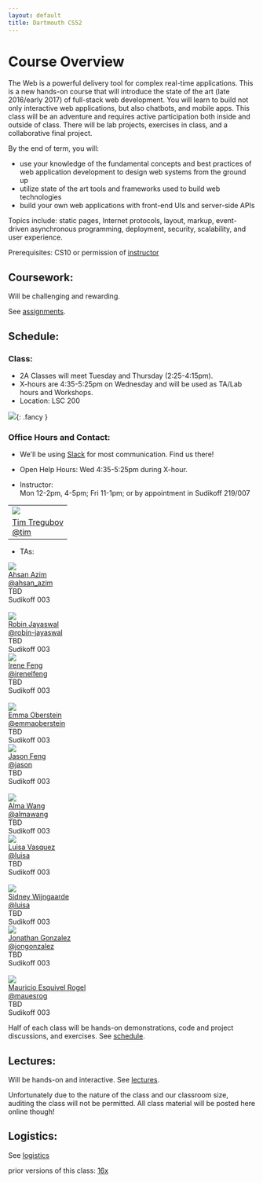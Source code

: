 ```yaml
---
layout: default
title: Dartmouth CS52
---
```


# Course Overview

The Web is a powerful delivery tool for complex real-time applications. This is a new hands-on course that will introduce the state of the art (late 2016/early 2017) of full-stack web development. You will learn to build not only interactive web applications, but also chatbots, and mobile apps. This class will be an adventure and requires active participation both inside and outside of class. There will be lab projects, exercises in class, and a collaborative final project.

By the end of term, you will:

  - use your knowledge of the fundamental concepts and best practices of web application development to design web systems from the ground up
  - utilize state of the art tools and frameworks used to build web technologies
  - build your own web applications with front-end UIs and server-side APIs

Topics include: static pages, Internet protocols, layout, markup, event-driven asynchronous programming, deployment, security, scalability, and user experience.

Prerequisites: CS10 or permission of [instructor](mailto:tim@cs.dartmouth.edu)


## Coursework:

Will be challenging and rewarding.

See [assignments](/assignments).

## Schedule:

### Class:

  - 2A Classes will meet Tuesday and Thursday (2:25-4:15pm).<br>
  - X-hours are 4:35-5:25pm on Wednesday and will be used as TA/Lab hours and Workshops.<br>
  - Location: LSC 200

![](assets/imgs/lsc200.jpg){: .fancy }

### Office Hours and Contact:

  - We'll be using [Slack](https://cs52-dartmouth.slack.com) for most communication. Find us there!

  - Open Help Hours: Wed 4:35-5:25pm during X-hour.

  - Instructor:<br>
    Mon 12-2pm, 4-5pm; Fri 11-1pm; or by appointment in Sudikoff 219/007

<table>
  <tr>
    <td>
      <img class="profile fancy" src="assets/imgs/tt_profile.jpg" />
    </td>
  </tr>
  <tr>
    <td>
      <a href="mailto:tim@cs.dartmouth.edu">Tim Tregubov</a><br>
      <a href="https://cs52-dartmouth.slack.com/messages/@tim/">@tim</a>
    </td>
  </tr>
</table>


  - TAs:<br>

<div class="rtable rtable--5cols">

  <div style="order:1;" class="rtable-cell"><img class="profile fancy" src="https://www.linkedin.com/mpr/mpr/AAEAAQAAAAAAAAZWAAAAJGE3NTYzZDY1LTRlMjktNDNiYi05YTE1LWRhYjJjZWM0Njc4Ng.jpg"/></div>
  <div style="order:2;" class="rtable-cell"><a href="mailto:ahsan.azim.18@dartmouth.edu">Ahsan Azim</a><br><a href="https://cs52-dartmouth.slack.com/messages/@ahsan_azim/">@ahsan_azim</a><br>TBD<br>Sudikoff 003</div>
  <div style="order:3;" class="rtable-cell"><br></div>
  <div style="order:4;" class="rtable-cell"><img class="profile fancy" src="https://avatars3.githubusercontent.com/u/8921279?v=3&u=633957fe03707df790ec23af6d884b820a6a0ecb&s=400"/></div>
  <div style="order:5;" class="rtable-cell"><a href="mailto:robin.e.jayaswal.18@dartmouth.edu">Robin Jayaswal</a><br><a href="https://cs52-dartmouth.slack.com/messages/@robin-jayaswal/">@robin-jayaswal</a><br>TBD<br>Sudikoff 003</div>


  <div style="order:1;" class="rtable-cell"><img class="profile fancy" src="assets/imgs/irene.jpg"/></div>
  <div style="order:2;" class="rtable-cell"><a href="mailto:irene.l.feng.17@dartmouth.edu">Irene Feng</a><br><a href="https://cs52-dartmouth.slack.com/messages/@irenelfeng/">@irenelfeng</a><br>TBD<br>Sudikoff 003</div>
  <div style="order:3;" class="rtable-cell"><br></div>
  <div style="order:4;" class="rtable-cell"><img class="profile fancy" src="assets/imgs/emma.jpg"/></div>
  <div style="order:5;" class="rtable-cell"><a href="mailto:emma.c.oberstein.18@dartmouth.edu">Emma Oberstein</a><br><a href="https://cs52-dartmouth.slack.com/messages/@emmaoberstein/">@emmaoberstein</a><br>TBD<br>Sudikoff 003</div>

  <div style="order:1;" class="rtable-cell"><img class="profile fancy" src="assets/imgs/jason.png"/></div>
  <div style="order:2;" class="rtable-cell"><a href="mailto:jason.s.feng.17@dartmouth.edu">Jason Feng</a><br><a href="https://cs52-dartmouth.slack.com/messages/@jason/">@jason</a><br>TBD<br>Sudikoff 003</div>
  <div style="order:3;" class="rtable-cell"><br></div>
  <div style="order:4;" class="rtable-cell"><img class="profile fancy" src="assets/imgs/kitten.jpg"/></div>
  <div style="order:5;" class="rtable-cell"><a href="mailto:alma.wang.18@dartmouth.edu">Alma Wang</a><br><a href="https://cs52-dartmouth.slack.com/messages/@almawang/">@almawang</a><br>TBD<br>Sudikoff 003</div>

  <div style="order:1;" class="rtable-cell"><img class="profile fancy" src="assets/imgs/kitten.jpg"/></div>
  <div style="order:2;" class="rtable-cell"><a href="mailto:luisa.n.vasquez.gutierrez.18@dartmouth.edu">Luisa Vasquez</a><br><a href="https://cs52-dartmouth.slack.com/messages/@luisa/">@luisa</a><br>TBD<br>Sudikoff 003</div>
  <div style="order:3;" class="rtable-cell"><br></div>
  <div style="order:4;" class="rtable-cell"><img class="profile fancy" src="assets/imgs/kitten.jpg"/></div>
  <div style="order:5;" class="rtable-cell"><a href="mailto:sidney.g.wijngaarde.17@dartmouth.edu">Sidney Wijngaarde</a><br><a href="https://cs52-dartmouth.slack.com/messages/@luisa/">@luisa</a><br>TBD<br>Sudikoff 003</div>

  <div style="order:1;" class="rtable-cell"><img class="profile fancy" src="assets/imgs/jon.jpg"/></div>
  <div style="order:2;" class="rtable-cell"><a href="mailto:jonathan.d.gonzalez.18@dartmouth.edu">Jonathan Gonzalez</a><br><a href="https://cs52-dartmouth.slack.com/messages/@jongonzalez/">@jongonzalez</a><br>TBD<br>Sudikoff 003</div>
  <div style="order:3;" class="rtable-cell"><br></div>
  <div style="order:4;" class="rtable-cell"><img class="profile fancy" src="assets/imgs/mauPR.jpg"/></div>
  <div style="order:5;" class="rtable-cell"><a href="mailto:mauricio.esquivel.rogel.18@dartmouth.edu">Mauricio Esquivel Rogel</a><br><a href="https://cs52-dartmouth.slack.com/messages/@mauesrog/">@mauesrog</a><br>TBD<br>Sudikoff 003</div>


</div>



Half of each class will be hands-on demonstrations, code and project discussions, and exercises.  See [schedule](/schedule).

## Lectures:

Will be hands-on and interactive.  See [lectures](/lectures).

Unfortunately due to the nature of the class and our classroom size, auditing the class will not be permitted. All class material will be posted here online though!

<!-- Additionally [DALI Lab Open Lab Nights](http://dali.dartmouth.edu/news-posts/dali-open-lab-hours) are a good time to get help with webdev from myself and DALI mentors. -->

## Logistics:

See [logistics](/logistics)


prior versions of this class: [16x](https://dartmouth-cs52-16x.github.io/)
